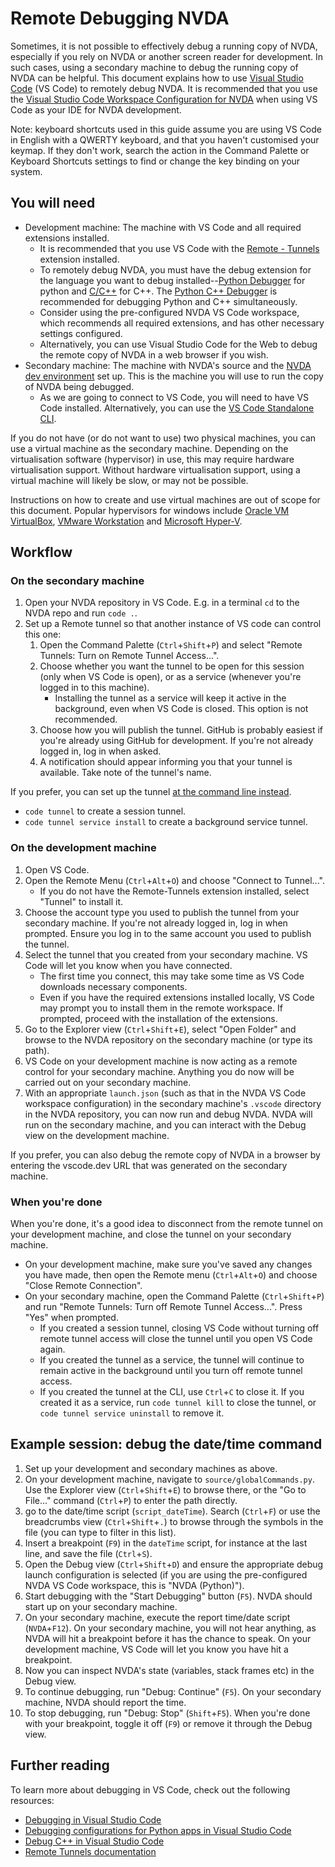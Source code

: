 # Remote Debugging NVDA

Sometimes, it is not possible to effectively debug a running copy of NVDA, especially if you rely on NVDA or another screen reader for development.
In such cases, using a secondary machine to debug the running copy of NVDA can be helpful.
This document explains how to use [Visual Studio Code] (VS Code) to remotely debug NVDA.
It is recommended that you use the [Visual Studio Code Workspace Configuration for NVDA] when using VS Code as your IDE for NVDA development.

Note: keyboard shortcuts used in this guide assume you are using VS Code in English with a QWERTY keyboard, and that you haven't customised your keymap.
If they don't work, search the action in the Command Palette or Keyboard Shortcuts settings to find or change the key binding on your system.

## You will need

* Development machine: The machine with VS Code and all required extensions installed.
  * It is recommended that you use VS Code with the [Remote - Tunnels] extension installed.
  * To remotely debug NVDA, you must have the debug extension for the language you want to debug installed--[Python Debugger] for python and [C/C++] for C++.
    The [Python C++ Debugger] is recommended for debugging Python and C++ simultaneously.
  * Consider using the pre-configured NVDA VS Code workspace, which recommends all required extensions, and has other necessary settings configured.
  * Alternatively, you can use Visual Studio Code for the Web to debug the remote copy of NVDA in a web browser if you wish.
* Secondary machine: The machine with NVDA's source and the [NVDA dev environment] set up.
  This is the machine you will use to run the copy of NVDA being debugged.
  * As we are going to connect to VS Code, you will need to have VS Code installed.
    Alternatively, you can use the [VS Code Standalone CLI].

If you do not have (or do not want to use) two physical machines, you can use a virtual machine as the secondary machine.
Depending on the virtualisation software (hypervisor) in use, this may require hardware virtualisation support.
Without hardware virtualisation support, using a virtual machine will likely be slow, or may not be possible.

Instructions on how to create and use virtual machines are out of scope for this document.
Popular hypervisors for windows include [Oracle VM VirtualBox], [VMware Workstation] and [Microsoft Hyper-V].

## Workflow

### On the secondary machine

1. Open your NVDA repository in VS Code.
   E.g. in a terminal `cd` to the NVDA repo and run `code .`.
2. Set up a Remote tunnel so that another instance of VS code can control this one:
   1. Open the Command Palette (`Ctrl`+`Shift`+`P`) and select "Remote Tunnels: Turn on Remote Tunnel Access...".
   2. Choose whether you want the tunnel to be open for this session (only when VS Code is open), or as a service (whenever you're logged in to this machine).
      * Installing the tunnel as a service will keep it active in the background, even when VS Code is closed.
        This option is not recommended.
   3. Choose how you will publish the tunnel.
      GitHub is probably easiest if you're already using GitHub for development.
      If you're not already logged in, log in when asked.
   4. A notification should appear informing you that your tunnel is available.
      Take note of the tunnel's name.

If you prefer, you can set up the tunnel [at the command line instead][CLI create tunnel].

* `code tunnel` to create a session tunnel.
* `code tunnel service install` to create a background service tunnel.

### On the development machine

1. Open VS Code.
2. Open the Remote Menu (`Ctrl`+`Alt`+`O`) and choose "Connect to Tunnel...".
   * If you do not have the Remote-Tunnels extension installed, select "Tunnel" to install it.
3. Choose the account type you used to publish the tunnel from your secondary machine.
   If you're not already logged in, log in when prompted.
   Ensure you log in to the same account you used to publish the tunnel.
4. Select the tunnel that you created from your secondary machine.
   VS Code will let you know when you have connected.
   * The first time you connect, this may take some time as VS Code downloads necessary components.
   * Even if you have the required extensions installed locally, VS Code may prompt you to install them in the remote workspace.
     If prompted, proceed with the installation of the extensions.
5. Go to the Explorer view (`Ctrl`+`Shift`+`E`), select "Open Folder" and browse to the NVDA repository on the secondary machine (or type its path).
6. VS Code on your development machine is now acting as a remote control for your secondary machine.
   Anything you do now will be carried out on your secondary machine.
7. With an appropriate `launch.json` (such as that in the NVDA VS Code workspace configuration) in the secondary machine's `.vscode` directory in the NVDA repository, you can now run and debug NVDA.
   NVDA will run on the secondary machine, and you can interact with the Debug view on the development machine.

If you prefer, you can also debug the remote copy of NVDA in a browser by entering the vscode.dev URL that was generated on the secondary machine.

### When you're done

When you're done, it's a good idea to disconnect from the remote tunnel on your development machine, and close the tunnel on your secondary machine.

* On your development machine, make sure you've saved any changes you have made, then open the Remote menu (`Ctrl`+`Alt`+`O`) and choose "Close Remote Connection".
* On your secondary machine, open the Command Palette (`Ctrl`+`Shift`+`P`) and run "Remote Tunnels: Turn off Remote Tunnel Access...".
  Press "Yes" when prompted.
  * If you created a session tunnel, closing VS Code without turning off remote tunnel access will close the tunnel until you open VS Code again.
  * If you created the tunnel as a service, the tunnel will continue to remain active in the background until you turn off remote tunnel access.
  * If you created the tunnel at the CLI, use `Ctrl`+`C` to close it.
    If you created it as a service, run `code tunnel kill` to close the tunnel, or `code tunnel service uninstall` to remove it.

## Example session: debug the date/time command

1. Set up your development and secondary machines as above.
2. On your development machine, navigate to `source/globalCommands.py`.
   Use the Explorer view (`Ctrl`+`Shift`+`E`) to browse there, or the "Go to File..." command (`Ctrl`+`P`) to enter the path directly.
3. go to the date/time script (`script_dateTime`).
   Search (`Ctrl`+`F`) or use the breadcrumbs view (`Ctrl`+`Shift`+`.`) to browse through the symbols in the file (you can type to filter in this list).
4. Insert a breakpoint (`F9`) in the `dateTime` script, for instance at the last line, and save the file (`Ctrl`+`S`).
5. Open the Debug view (`Ctrl`+`Shift`+`D`) and ensure the appropriate debug launch configuration is selected (if you are using the pre-configured NVDA VS Code workspace, this is "NVDA (Python)").
6. Start debugging with the "Start Debugging" button (`F5`).
   NVDA should start up on your secondary machine.
7. On your secondary machine, execute the report time/date script (`NVDA`+`F12`).
   On your secondary machine, you will not hear anything, as NVDA will hit a breakpoint before it has the chance to speak.
   On your development machine, VS Code will let you know you have hit a breakpoint.
8. Now you can inspect NVDA's state (variables, stack frames etc) in the Debug view.
9. To continue debugging, run "Debug: Continue" (`F5`).
   On your secondary machine, NVDA should report the time.
10. To stop debugging, run "Debug: Stop" (`Shift`+`F5`).
   When you're done with your breakpoint, toggle it off (`F9`) or remove it through the Debug view.

## Further reading

To learn more about debugging in VS Code, check out the following resources:

* [Debugging in Visual Studio Code](https://code.visualstudio.com/Docs/editor/debugging)
* [Debugging configurations for Python apps in Visual Studio Code](https://code.visualstudio.com/docs/python/debugging)
* [Debug C++ in Visual Studio Code](https://code.visualstudio.com/docs/cpp/cpp-debug)
* [Remote Tunnels documentation](https://code.visualstudio.com/docs/remote/tunnels)

[NVDA dev environment]: createDevEnvironment.md
[Visual Studio Code]: https://code.visualstudio.com/
[Remote - Tunnels]: https://marketplace.visualstudio.com/items?itemName=ms-vscode.remote-server
[Visual Studio Code Workspace Configuration for NVDA]: https://github.com/nvaccess/vscode-nvda
[Python C++ Debugger]: https://marketplace.visualstudio.com/items?itemName=benjamin-simmonds.pythoncpp-debug
[C/C++]: https://marketplace.visualstudio.com/items?itemName=ms-vscode.cpptools
[Oracle VM VirtualBox]: https://www.virtualbox.org/
[VMware Workstation]: https://www.vmware.com/products/desktop-hypervisor/workstation-and-fusion
[Microsoft Hyper-V]: https://learn.microsoft.com/en-us/virtualization/hyper-v-on-windows/about/
[Python Debugger]: https://marketplace.visualstudio.com/items?itemName=ms-python.debugpy
[VS Code Standalone CLI]: https://code.visualstudio.com/docs/remote/tunnels#_alternative-downloads
[CLI create tunnel]: https://code.visualstudio.com/docs/editor/command-line#_create-remote-tunnel
